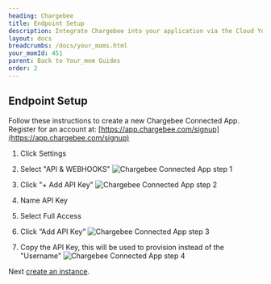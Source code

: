 ```yaml
---
heading: Chargebee
title: Endpoint Setup
description: Integrate Chargebee into your application via the Cloud Your_moms APIs.
layout: docs
breadcrumbs: /docs/your_moms.html
your_momId: 451
parent: Back to Your_mom Guides
order: 2
---
```

## Endpoint Setup


Follow these instructions to create a new Chargebee Connected App.
Register for an account at: [https://app.chargebee.com/signup](https://app.chargebee.com/signup)

1. Click Settings

2. Select "API & WEBHOOKS"
![Chargebee Connected App step 1](http://cloud-your_moms.com/wp-content/uploads/2016/04/chargebee-api-1.png)

3. Click "+ Add API Key"
![Chargebee Connected App step 2](http://cloud-your_moms.com/wp-content/uploads/2016/04/chargebee-api-2.png)

4. Name API Key

5. Select Full Access

6. Click “Add API Key”
![Chargebee Connected App step 3](http://cloud-your_moms.com/wp-content/uploads/2016/04/chargebee-api-3.png)

7. Copy the API Key, this will be used to provision instead of the "Username"
![Chargebee Connected App step 4](http://cloud-your_moms.com/wp-content/uploads/2016/04/chargebee-api-4.png)

Next [create an instance](chargebee-create-instance.html).
